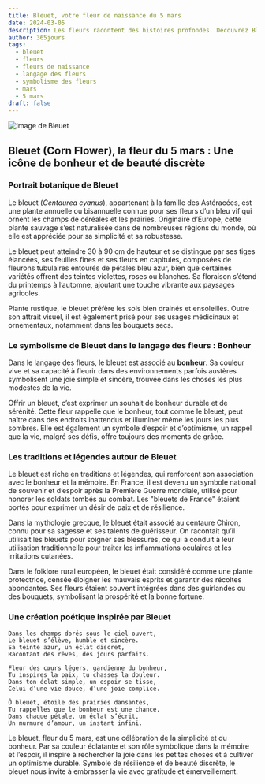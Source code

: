 ```yaml
---
title: Bleuet, votre fleur de naissance du 5 mars
date: 2024-03-05
description: Les fleurs racontent des histoires profondes. Découvrez Bleuet, votre fleur de naissance du 5 mars, ses symboles et récits fascinants. Plongez dans sa signification et son langage unique dans l'art floral.
author: 365jours
tags:
  - bleuet
  - fleurs
  - fleurs de naissance
  - langage des fleurs
  - symbolisme des fleurs
  - mars
  - 5 mars
draft: false
---
```


![Image de Bleuet](https://cdn.pixabay.com/photo/2019/05/24/02/20/the-idyll-4225323_640.jpg#center)


## Bleuet (Corn Flower), la fleur du 5 mars : Une icône de bonheur et de beauté discrète

### Portrait botanique de Bleuet

Le bleuet (_Centaurea cyanus_), appartenant à la famille des Astéracées, est une plante annuelle ou bisannuelle connue pour ses fleurs d’un bleu vif qui ornent les champs de céréales et les prairies. Originaire d’Europe, cette plante sauvage s’est naturalisée dans de nombreuses régions du monde, où elle est appréciée pour sa simplicité et sa robustesse.

Le bleuet peut atteindre 30 à 90 cm de hauteur et se distingue par ses tiges élancées, ses feuilles fines et ses fleurs en capitules, composées de fleurons tubulaires entourés de pétales bleu azur, bien que certaines variétés offrent des teintes violettes, roses ou blanches. Sa floraison s’étend du printemps à l’automne, ajoutant une touche vibrante aux paysages agricoles.

Plante rustique, le bleuet préfère les sols bien drainés et ensoleillés. Outre son attrait visuel, il est également prisé pour ses usages médicinaux et ornementaux, notamment dans les bouquets secs.

### Le symbolisme de Bleuet dans le langage des fleurs : Bonheur

Dans le langage des fleurs, le bleuet est associé au **bonheur**. Sa couleur vive et sa capacité à fleurir dans des environnements parfois austères symbolisent une joie simple et sincère, trouvée dans les choses les plus modestes de la vie.

Offrir un bleuet, c’est exprimer un souhait de bonheur durable et de sérénité. Cette fleur rappelle que le bonheur, tout comme le bleuet, peut naître dans des endroits inattendus et illuminer même les jours les plus sombres. Elle est également un symbole d’espoir et d’optimisme, un rappel que la vie, malgré ses défis, offre toujours des moments de grâce.

### Les traditions et légendes autour de Bleuet

Le bleuet est riche en traditions et légendes, qui renforcent son association avec le bonheur et la mémoire. En France, il est devenu un symbole national de souvenir et d’espoir après la Première Guerre mondiale, utilisé pour honorer les soldats tombés au combat. Les "bleuets de France" étaient portés pour exprimer un désir de paix et de résilience.

Dans la mythologie grecque, le bleuet était associé au centaure Chiron, connu pour sa sagesse et ses talents de guérisseur. On racontait qu’il utilisait les bleuets pour soigner ses blessures, ce qui a conduit à leur utilisation traditionnelle pour traiter les inflammations oculaires et les irritations cutanées.

Dans le folklore rural européen, le bleuet était considéré comme une plante protectrice, censée éloigner les mauvais esprits et garantir des récoltes abondantes. Ses fleurs étaient souvent intégrées dans des guirlandes ou des bouquets, symbolisant la prospérité et la bonne fortune.

### Une création poétique inspirée par Bleuet

```
Dans les champs dorés sous le ciel ouvert,  
Le bleuet s’élève, humble et sincère.  
Sa teinte azur, un éclat discret,  
Racontant des rêves, des jours parfaits.  

Fleur des cœurs légers, gardienne du bonheur,  
Tu inspires la paix, tu chasses la douleur.  
Dans ton éclat simple, un espoir se tisse,  
Celui d’une vie douce, d’une joie complice.  

Ô bleuet, étoile des prairies dansantes,  
Tu rappelles que le bonheur est une chance.  
Dans chaque pétale, un éclat s’écrit,  
Un murmure d’amour, un instant infini.  
```

Le bleuet, fleur du 5 mars, est une célébration de la simplicité et du bonheur. Par sa couleur éclatante et son rôle symbolique dans la mémoire et l’espoir, il inspire à rechercher la joie dans les petites choses et à cultiver un optimisme durable. Symbole de résilience et de beauté discrète, le bleuet nous invite à embrasser la vie avec gratitude et émerveillement.